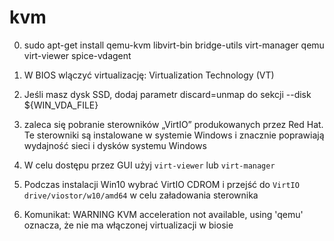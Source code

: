 # kvm
0) sudo apt-get install qemu-kvm libvirt-bin bridge-utils virt-manager qemu virt-viewer spice-vdagent

1) W BIOS wlączyć virtualizację: Virtualization Technology (VT)

2) Jeśli masz dysk SSD, dodaj parametr discard=unmap do sekcji --disk ${WIN_VDA_FILE}

3) zaleca się pobranie sterowników „VirtIO” produkowanych przez Red Hat. Te sterowniki są instalowane w systemie Windows i znacznie poprawiają wydajność sieci i dysków systemu Windows

4) W celu dostępu przez GUI użyj `virt-viewer` lub `virt-manager`

5) Podczas instalacji Win10 wybrać VirtIO CDROM i przejść do `VirtIO drive/viostor/w10/amd64` w celu załadowania sterownika

6) Komunikat: WARNING  KVM acceleration not available, using 'qemu' oznacza, że nie ma włączonej virtualizacji w biosie

